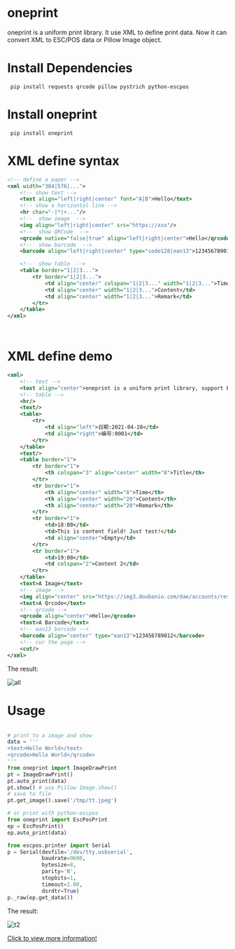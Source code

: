 # oneprint
oneprint is a uniform print library. It use XML to define print data. Now it can convert XML to ESC/POS data or Pillow Image object.

Install Dependencies
===============
```
 pip install requests qrcode pillow pystrich python-escpos
```

Install oneprint
===============
```
 pip install oneprint
```

XML define syntax
===============
```xml
<!-- define a paper -->
<xml width="384|576|...">
    <!-- show text -->
    <text align="left|right|center" font="A|B">Hello</text>
    <!-- show a horizontal line -->
    <hr char="-|*|+..."/>
    <!--  show image  -->
    <img align="left|right|center" src="https://xxx"/>
    <!--  show QRCode  -->
    <qrcode native="false|true" align="left|right|center">Hello</qrcode>
    <!--  show barcode  -->
    <barcode align="left|right|center" type="code128|ean13">123456789012</barcode>

    <!--  show table  -->
    <table border="1|2|3...">
        <tr border="1|2|3...">
            <td align="center" colspan="1|2|3..." width="1|2|3...">Time</td>
            <td align="center" width="1|2|3...">Content</td>
            <td align="center" width="1|2|3...">Remark</td>
        </tr>
    </table>
</xml>




```

XML define demo
===============
```xml
<xml>
    <!-- text -->
    <text align="center">oneprint is a uniform print library, support ESC/POS printer.</text>
    <!-- table -->
    <hr/>
    <text/>
    <table>
        <tr>
            <td align="left">日期:2021-04-28</td>
            <td align="right">编号:0001</td>
        </tr>
    </table>
    <text/>
    <table border="1">
        <tr border="1">
            <th colspan="3" align="center" width="8">Title</th>
        </tr>
        <tr border="1">
            <th align="center" width="8">Time</th>
            <th align="center" width="20">Content</th>
            <th align="center" width="20">Remark</th>
        </tr>
        <tr border="1">
            <td>18:00</td>
            <td>This is content field! Just test!</td>
            <td align="center">Empty</td>
        </tr>
        <tr border="1">
            <td>19:00</td>
            <td colspan="2">Content 2</td>
        </tr>
    </table>
    <text>A Image</text>
    <!-- image -->
    <img align="center" src="https://img3.doubanio.com/dae/accounts/resources/527f922/sns/assets/lg_main@2x.png"/>
    <text>A Qrcode</text>
    <!-- qrcode -->
    <qrcode align="center">Hello</qrcode>
    <text>A Barcode</text>
    <!-- ean13 barcode -->
    <barcode align="center" type="ean13">123456789012</barcode>
    <!-- cur the page -->
    <cut/>
</xml>
```

The result:

![all](https://ishop-static-qn.inruan.com/FghMcvEJ_CYgQuFr1LncW8ewqOBf.png)


Usage
===============

```python

# print to a image and show
data = '''
<text>Hello World</text>
<qrcode>Hello World</qrcode>
'''
from oneprint import ImageDrawPrint
pt = ImageDrawPrint()
pt.auto_print(data)
pt.show() # use Pillow Image.show()
# save to file
pt.get_image().save('/tmp/tt.jpeg')

# or print with python-escpos
from oneprint import EscPosPrint
ep = EscPosPrint()
ep.auto_print(data)

from escpos.printer import Serial
p = Serial(devfile='/dev/tty.usbserial',
           baudrate=9600,
           bytesize=8,
           parity='N',
           stopbits=1,
           timeout=1.00,
           dsrdtr=True)
p._raw(ep.get_data())
```

The result:

![t2](https://ishop-static-qn.inruan.com/FrHhC5sGxYWS9ElyUOHgtf0xTxtD.png)

[Click to view more information!](https://github.com/sintrb/oneprint)